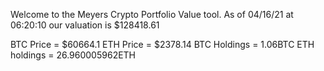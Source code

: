 Welcome to the Meyers Crypto Portfolio Value tool. 
As of 04/16/21 at 06:20:10 our valuation is $128418.61 

BTC Price = $60664.1
 ETH Price = $2378.14
BTC Holdings = 1.06BTC
 ETH holdings = 26.960005962ETH 
